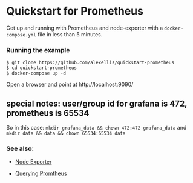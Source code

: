# Quickstart for Prometheus

Get up and running with Prometheus and node-exporter with a `docker-compose.yml` file in less than 5 minutes.

### Running the example

```
$ git clone https://github.com/alexellis/quickstart-prometheus
$ cd quickstart-prometheus
$ docker-compose up -d
```
Open a browser and point at http://localhost:9090/

## special notes: user/group id for grafana is 472, prometheus is 65534
So in this case: 
`mkdir grafana_data && chown 472:472 grafana_data`
and
`mkdir data && data && chown 65534:65534 data`

### See also:

* [Node Exporter](https://github.com/prometheus/node_exporter)

* [Querying Promtheus](https://prometheus.io/docs/querying/basics/)

